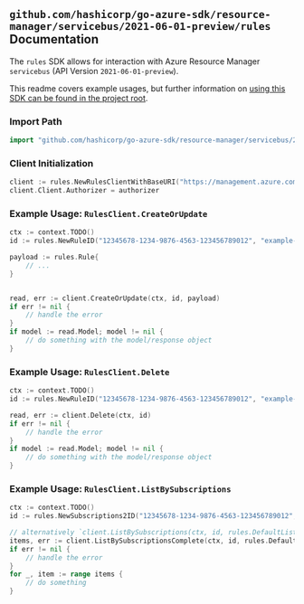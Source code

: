 
## `github.com/hashicorp/go-azure-sdk/resource-manager/servicebus/2021-06-01-preview/rules` Documentation

The `rules` SDK allows for interaction with Azure Resource Manager `servicebus` (API Version `2021-06-01-preview`).

This readme covers example usages, but further information on [using this SDK can be found in the project root](https://github.com/hashicorp/go-azure-sdk/tree/main/docs).

### Import Path

```go
import "github.com/hashicorp/go-azure-sdk/resource-manager/servicebus/2021-06-01-preview/rules"
```


### Client Initialization

```go
client := rules.NewRulesClientWithBaseURI("https://management.azure.com")
client.Client.Authorizer = authorizer
```


### Example Usage: `RulesClient.CreateOrUpdate`

```go
ctx := context.TODO()
id := rules.NewRuleID("12345678-1234-9876-4563-123456789012", "example-resource-group", "namespaceName", "topicName", "subscriptionName", "ruleName")

payload := rules.Rule{
	// ...
}


read, err := client.CreateOrUpdate(ctx, id, payload)
if err != nil {
	// handle the error
}
if model := read.Model; model != nil {
	// do something with the model/response object
}
```


### Example Usage: `RulesClient.Delete`

```go
ctx := context.TODO()
id := rules.NewRuleID("12345678-1234-9876-4563-123456789012", "example-resource-group", "namespaceName", "topicName", "subscriptionName", "ruleName")

read, err := client.Delete(ctx, id)
if err != nil {
	// handle the error
}
if model := read.Model; model != nil {
	// do something with the model/response object
}
```


### Example Usage: `RulesClient.ListBySubscriptions`

```go
ctx := context.TODO()
id := rules.NewSubscriptions2ID("12345678-1234-9876-4563-123456789012", "example-resource-group", "namespaceName", "topicName", "subscriptionName")

// alternatively `client.ListBySubscriptions(ctx, id, rules.DefaultListBySubscriptionsOperationOptions())` can be used to do batched pagination
items, err := client.ListBySubscriptionsComplete(ctx, id, rules.DefaultListBySubscriptionsOperationOptions())
if err != nil {
	// handle the error
}
for _, item := range items {
	// do something
}
```
